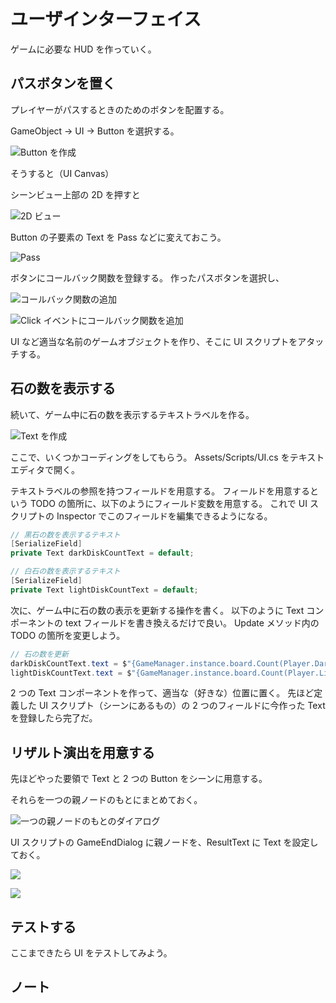 # ユーザインターフェイス

ゲームに必要な HUD を作っていく。

## パスボタンを置く

プレイヤーがパスするときのためのボタンを配置する。

GameObject -> UI -> Button を選択する。

![Button を作成](./Images/Button.png)

そうすると（UI Canvas）

シーンビュー上部の 2D を押すと

![2D ビュー](./Images/2D.png)

Button の子要素の Text を Pass などに変えておこう。

![Pass](./Images/PassText.png)

ボタンにコールバック関数を登録する。
作ったパスボタンを選択し、

![コールバック関数の追加](./Images/EventList.png)

![Click イベントにコールバック関数を追加](./Images/ClickEvent.png)

UI など適当な名前のゲームオブジェクトを作り、そこに UI スクリプトをアタッチする。

## 石の数を表示する

続いて、ゲーム中に石の数を表示するテキストラベルを作る。

![Text を作成](./Images/Text.png)

ここで、いくつかコーディングをしてもらう。
Assets/Scripts/UI.cs をテキストエディタで開く。

テキストラベルの参照を持つフィールドを用意する。
フィールドを用意するという TODO の箇所に、以下のようにフィールド変数を用意する。
これで UI スクリプトの Inspector でこのフィールドを編集できるようになる。

```cs
// 黒石の数を表示するテキスト
[SerializeField]
private Text darkDiskCountText = default;

// 白石の数を表示するテキスト
[SerializeField]
private Text lightDiskCountText = default;
```

次に、ゲーム中に石の数の表示を更新する操作を書く。
以下のように Text コンポーネントの text フィールドを書き換えるだけで良い。
Update メソッド内の TODO の箇所を変更しよう。

```cs
// 石の数を更新
darkDiskCountText.text = $"{GameManager.instance.board.Count(Player.Dark)}";
lightDiskCountText.text = $"{GameManager.instance.board.Count(Player.Light)}";
```

2 つの Text コンポーネントを作って、適当な（好きな）位置に置く。
先ほど定義した UI スクリプト（シーンにあるもの）の 2 つのフィールドに今作った Text を登録したら完了だ。

## リザルト演出を用意する

先ほどやった要領で Text と 2 つの Button をシーンに用意する。

それらを一つの親ノードのもとにまとめておく。

![一つの親ノードのもとのダイアログ](./Images/Dialog.png)

UI スクリプトの GameEndDialog に親ノードを、ResultText に Text を設定しておく。

![](./Images/RetryEvent.png)

![](./Images/ExitEvent.png)

## テストする

ここまできたら UI をテストしてみよう。

## ノート
